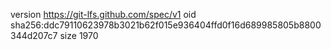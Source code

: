 version https://git-lfs.github.com/spec/v1
oid sha256:ddc79110623978b3021b62f015e936404ffd0f16d689985805b8800344d207c7
size 1970
